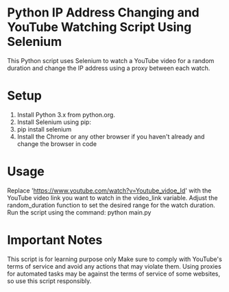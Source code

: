 # Python IP Address Changing and YouTube Watching Script Using Selenium
 This Python script uses Selenium to watch a YouTube video for a random duration and change the IP address using a proxy between each watch.

 # Setup
 1. Install Python 3.x from python.org.
 2. Install Selenium using pip:
 3. pip install selenium
 4. Install the Chrome or any other browser if you haven't already and change the browser in code

# Usage
 Replace 'https://www.youtube.com/watch?v=Youtube_vidoe_Id' with the YouTube video link you want to watch in the video_link variable.
 Adjust the random_duration function to set the desired range for the watch duration.
 Run the script using the command:
 python main.py
 
 # Important Notes
 This script is for learning purpose only
 Make sure to comply with YouTube's terms of service and avoid any actions that may violate them.
 Using proxies for automated tasks may be against the terms of service of some websites, so use this script responsibly.
